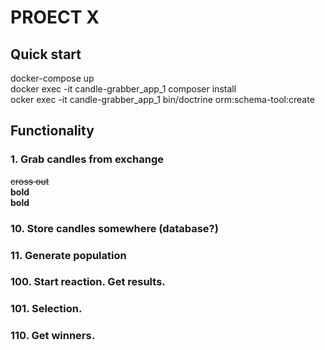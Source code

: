 # PROECT X
## Quick start
docker-compose up  
docker exec -it candle-grabber_app_1 composer install  
ocker exec -it candle-grabber_app_1 bin/doctrine orm:schema-tool:create  
## Functionality
### 1. Grab candles from exchange
~~cross out~~  
**bold**  
__bold__  
### 10. Store candles somewhere (database?)
### 11. Generate population
### 100. Start reaction. Get results.
### 101. Selection.
### 110. Get winners.